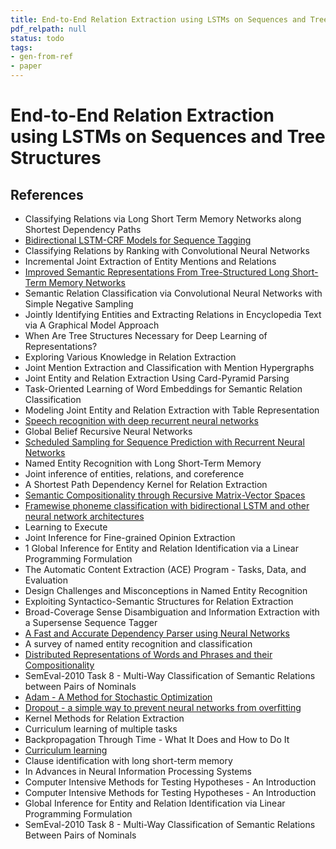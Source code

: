 ```yaml
---
title: End-to-End Relation Extraction using LSTMs on Sequences and Tree Structures
pdf_relpath: null
status: todo
tags:
- gen-from-ref
- paper
---
```


# End-to-End Relation Extraction using LSTMs on Sequences and Tree Structures

## References

- Classifying Relations via Long Short Term Memory Networks along Shortest Dependency Paths
- [Bidirectional LSTM-CRF Models for Sequence Tagging](./bidirectional-lstm-crf-models-for-sequence-tagging.md)
- Classifying Relations by Ranking with Convolutional Neural Networks
- Incremental Joint Extraction of Entity Mentions and Relations
- [Improved Semantic Representations From Tree-Structured Long Short-Term Memory Networks](./improved-semantic-representations-from-tree-structured-long-short-term-memory-networks.md)
- Semantic Relation Classification via Convolutional Neural Networks with Simple Negative Sampling
- Jointly Identifying Entities and Extracting Relations in Encyclopedia Text via A Graphical Model Approach
- When Are Tree Structures Necessary for Deep Learning of Representations?
- Exploring Various Knowledge in Relation Extraction
- Joint Mention Extraction and Classification with Mention Hypergraphs
- Joint Entity and Relation Extraction Using Card-Pyramid Parsing
- Task-Oriented Learning of Word Embeddings for Semantic Relation Classification
- Modeling Joint Entity and Relation Extraction with Table Representation
- [Speech recognition with deep recurrent neural networks](./speech-recognition-with-deep-recurrent-neural-networks.md)
- Global Belief Recursive Neural Networks
- [Scheduled Sampling for Sequence Prediction with Recurrent Neural Networks](./scheduled-sampling-for-sequence-prediction-with-recurrent-neural-networks.md)
- Named Entity Recognition with Long Short-Term Memory
- Joint inference of entities, relations, and coreference
- A Shortest Path Dependency Kernel for Relation Extraction
- [Semantic Compositionality through Recursive Matrix-Vector Spaces](./semantic-compositionality-through-recursive-matrix-vector-spaces.md)
- [Framewise phoneme classification with bidirectional LSTM and other neural network architectures](./framewise-phoneme-classification-with-bidirectional-lstm-and-other-neural-network-architectures.md)
- Learning to Execute
- Joint Inference for Fine-grained Opinion Extraction
- 1 Global Inference for Entity and Relation Identification via a Linear Programming Formulation
- The Automatic Content Extraction (ACE) Program - Tasks, Data, and Evaluation
- Design Challenges and Misconceptions in Named Entity Recognition
- Exploiting Syntactico-Semantic Structures for Relation Extraction
- Broad-Coverage Sense Disambiguation and Information Extraction with a Supersense Sequence Tagger
- [A Fast and Accurate Dependency Parser using Neural Networks](./a-fast-and-accurate-dependency-parser-using-neural-networks.md)
- A survey of named entity recognition and classification
- [Distributed Representations of Words and Phrases and their Compositionality](./distributed-representations-of-words-and-phrases-and-their-compositionality.md)
- SemEval-2010 Task 8 - Multi-Way Classification of Semantic Relations between Pairs of Nominals
- [Adam - A Method for Stochastic Optimization](./adam-a-method-for-stochastic-optimization.md)
- [Dropout - a simple way to prevent neural networks from overfitting](./dropout-a-simple-way-to-prevent-neural-networks-from-overfitting.md)
- Kernel Methods for Relation Extraction
- Curriculum learning of multiple tasks
- Backpropagation Through Time - What It Does and How to Do It
- [Curriculum learning](./curriculum-learning.md)
- Clause identification with long short-term memory
- In Advances in Neural Information Processing Systems
- Computer Intensive Methods for Testing Hypotheses - An Introduction
- Computer Intensive Methods for Testing Hypotheses - An Introduction
- Global Inference for Entity and Relation Identification via Linear Programming Formulation
- SemEval-2010 Task 8 - Multi-Way Classification of Semantic Relations Between Pairs of Nominals

